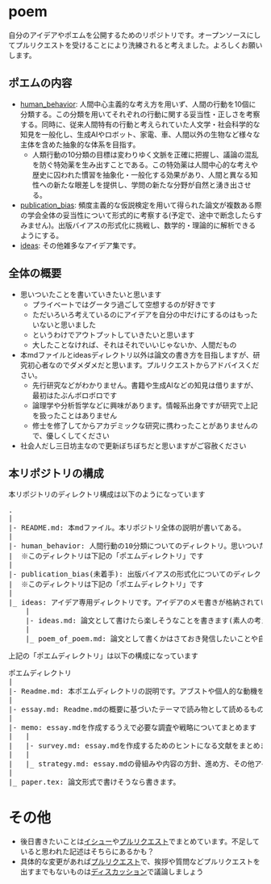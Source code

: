 # poem
自分のアイデアやポエムを公開するためのリポジトリです。オープンソースにしてプルリクエストを受けることにより洗練されると考えました。よろしくお願いします。
## ポエムの内容
- [human_behavior](https://github.com/ko-ichimo-ri/poem/tree/main/human_behavior): 人間中心主義的な考え方を用いず、人間の行動を10個に分類する。この分類を用いてそれぞれの行動に関する妥当性・正しさを考察する。同時に、従来人間特有の行動と考えられていた人文学・社会科学的な知見を一般化し、生成AIやロボット、家電、車、人間以外の生物など様々な主体を含めた抽象的な体系を目指す。
  - 人類行動の10分類の目標は変わりゆく文脈を正確に把握し、議論の混乱を防ぐ特効薬を生み出すことである。この特効薬は人間中心的な考えや歴史に囚われた慣習を抽象化・一般化する効果があり、人間と異なる知性への新たな眼差しを提供し、学問の新たな分野が自然と湧き出させる。
- [publication_bias](https://github.com/ko-ichimo-ri/poem/tree/main/publication_bias): 頻度主義的な仮説検定を用いて得られた論文が複数ある際の学会全体の妥当性について形式的に考察する(予定で、途中で断念したらすみません)。出版バイアスの形式化に挑戦し、数学的・理論的に解析できるようにする。
- [ideas](https://github.com/ko-ichimo-ri/poem/tree/main/ideas): その他雑多なアイデア集です。

## 全体の概要
- 思いついたことを書いていきたいと思います
  - プライベートではグータラ過ごして空想するのが好きです
  - ただいろいろ考えているのにアイデアを自分の中だけにするのはもったいないと思いました
  - というわけでアウトプットしていきたいと思います
  - 大したことなければ、それはそれでいいじゃないか、人間だもの
- 本mdファイルとideasディレクトリ以外は論文の書き方を目指しますが、研究初心者なのでダメダメだと思います。プルリクエストからアドバイスください。
  - 先行研究などがわかりません。書籍や生成AIなどの知見は借りますが、最初はたぶんボロボロです
  - 論理学や分析哲学などに興味があります。情報系出身ですが研究で上記を扱ったことはありません
  - 修士を修了してからアカデミックな研究に携わったことがありませんので、優しくしてください
- 社会人だし三日坊主なので更新ぼちぼちだと思いますがご容赦ください

## 本リポジトリの構成
本リポジトリのディレクトリ構成は以下のようになっています
<pre>
.
|
|- README.md: 本mdファイル。本リポジトリ全体の説明が書いてある。
|
|- human_behavior: 人間行動の10分類についてのディレクトリ。思いついたことを日々まとめます。
|  ※このディレクトリは下記の「ポエムディレクトリ」です
|
|- publication_bias(未着手): 出版バイアスの形式化についてのディレクトリ。human_behaviorがある程度書けたら着手します。
|  ※このディレクトリは下記の「ポエムディレクトリ」です
|
|_ ideas: アイデア専用ディレクトリです。アイデアのメモ書きが格納されています。
    |
    |- ideas.md: 論文として書けたら楽しそうなことを書きます(素人の考えですが・・・)
    |
    |_ poem_of_poem.md: 論文として書くかはさておき発信したいことや自己紹介(?)を書きます。
</pre>

上記の「ポエムディレクトリ」は以下の構成になっています
<pre>
ポエムディレクトリ
|
|- Readme.md: 本ポエムディレクトリの説明です。アブストや個人的な動機を書きます。(個人的な動機は論文のMotivationのように先人にのっかる形ではなく個人的な思いです。研究的な動機は他の文書に委ねます)
|
|- essay.md: Readme.mdの概要に基づいたテーマで読み物として読めるものにします。
|
|- memo: essay.mdを作成するうえで必要な調査や戦略についてまとめます
|   |
|   |- survey.md: essay.mdを作成するためのヒントになる文献をまとめます
|   |
|   |_ strategy.md: essay.mdの骨組みや内容の方針、進め方、その他アイデアについて記載します
|
|_ paper.tex: 論文形式で書けそうなら書きます。
</pre>

# その他
- 後日書きたいことは[イシュー](https://github.com/ko-ichimo-ri/poem/issues)や[プルリクエスト](https://github.com/ko-ichimo-ri/poem/pulls)でまとめています。不足していると思われた記述はそちらにあるかも？
- 具体的な変更があれば[プルリクエスト](https://github.com/ko-ichimo-ri/poem/pulls)で、挨拶や質問などプルリクエストを出すまでもないものは[ディスカッション](https://github.com/ko-ichimo-ri/poem/discussions)で議論しましょう
